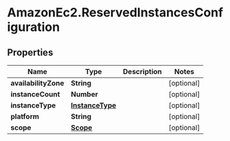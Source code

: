 # AmazonEc2.ReservedInstancesConfiguration

## Properties

Name | Type | Description | Notes
------------ | ------------- | ------------- | -------------
**availabilityZone** | **String** |  | [optional] 
**instanceCount** | **Number** |  | [optional] 
**instanceType** | [**InstanceType**](InstanceType.md) |  | [optional] 
**platform** | **String** |  | [optional] 
**scope** | [**Scope**](Scope.md) |  | [optional] 


